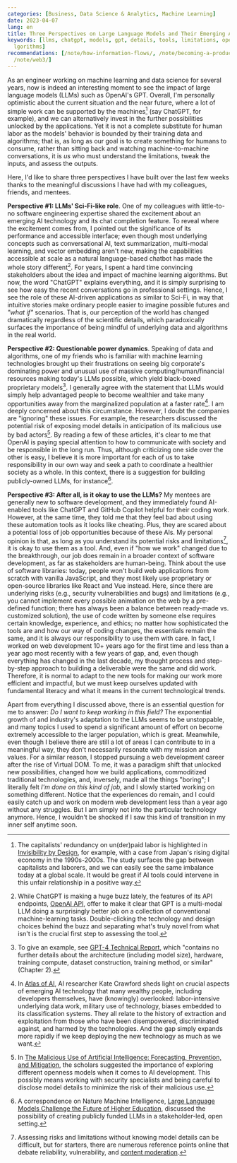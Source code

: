 ```yaml
---
categories: [Business, Data Science & Analytics, Machine Learning]
date: 2023-04-07
lang: en
title: Three Perspectives on Large Language Models and Their Emerging Applications
keywords: [llms, chatgpt, models, gpt, details, tools, limitations, openai, malicious,
  lgorithms]
recommendations: [/note/how-information-flows/, /note/becoming-a-product-manager/,
  /note/web3/]
---
```


As an engineer working on machine learning and data science for several years, now is indeed an interesting moment to see the impact of large language models (LLMs) such as OpenAI's GPT. Overall, I'm personally optimistic about the current situation and the near future, where a lot of simple work can be supported by the machines[^1] (say ChatGPT, for example), and we can alternatively invest in the further possibilities unlocked by the applications. Yet it is not a complete substitute for human labor as the models' behavior is bounded by their training data and algorithms; that is, as long as our goal is to create something for humans to consume, rather than sitting back and watching machine-to-machine conversations, it is *us* who must understand the limitations, tweak the inputs, and assess the outputs.

Here, I'd like to share three perspectives I have built over the last few weeks thanks to the meaningful discussions I have had with my colleagues, friends, and mentees.

**Perspective #1: LLMs' Sci-Fi-like role**. One of my colleagues with little-to-no software engineering expertise shared the excitement about an emerging AI technology and its chat completion feature. To reveal where the excitement comes from, I pointed out the significance of its performance and accessible interface; even though most underlying concepts such as conversational AI, text summarization, multi-modal learning, and vector embedding aren't new, making the capabilities accessible at scale as a natural language-based chatbot has made the whole story different[^2]. For years, I spent a hard time convincing stakeholders about the idea and impact of machine learning algorithms. But now, the word "ChatGPT" explains everything, and it is simply surprising to see how easy the recent conversations go in professional settings. Hence, I see the role of these AI-driven applications as similar to Sci-Fi, in way that intuitive stories make ordinary people easier to imagine possible futures and *"what if"* scenarios. That is, our perception of the world has changed dramatically regardless of the scientific details, which paradoxically surfaces the importance of being mindful of underlying data and algorithms in the real world.

**Perspective #2: Questionable power dynamics**. Speaking of data and algorithms, one of my friends who is familiar with machine learning technologies brought up their frustrations on seeing big corporate's dominating power and unusual use of massive computing/human/financial resources making today's LLMs possible, which yield black-boxed proprietary models[^3]. I generally agree with the statement that LLMs would simply help advantaged people to become wealthier and take many opportunities away from the marginalized population at a faster rate[^4]. I am deeply concerned about this circumstance. However, I doubt the companies are "ignoring" these issues. For example, the researchers discussed the potential risk of exposing model details in anticipation of its malicious use by bad actors[^5]. By reading a few of these articles, it's clear to me that OpenAI is paying special attention to how to communicate with society and be responsible in the long run. Thus, although criticizing one side over the other is easy, I believe it is more important for each of us to take responsibility in our own way and seek a path to coordinate a healthier society as a whole. In this context, there is a suggestion for building publicly-owned LLMs, for instance[^6].

**Perspective #3: After all, is it okay to use the LLMs?** My mentees are generally new to software development, and they immediately found AI-enabled tools like ChatGPT and GitHub Copilot helpful for their coding work. However, at the same time, they told me that they feel bad about using these automation tools as it looks like cheating. Plus, they are scared about a potential loss of job opportunities because of these AIs. My personal opinion is that, as long as you understand its potential risks and limitations[^7], it is okay to use them as a tool. And, even if "how we work" changed due to the breakthrough, our job does remain in a broader context of software development, as far as stakeholders are human-being. Think about the use of software libraries: today, people won't build web applications from scratch with vanilla JavaScript, and they most likely use proprietary or open-source libraries like React and Vue instead. Here, since there are underlying risks (e.g., security vulnerabilities and bugs) and limitations (e.g., you cannot implement every possible animation on the web by a pre-defined function; there has always been a balance between ready-made vs. customized solution), the use of code written by someone else requires certain knowledge, experience, and ethics; no matter how sophisticated the tools are and how our way of coding changes, the essentials remain the same, and it is always our responsibility to use them with care. In fact, I worked on web development 10+ years ago for the first time and less than a year ago most recently with a few years of gap, and, even though everything has changed in the last decade, my thought process and step-by-step approach to building a deliverable were the same and did work. Therefore, it is normal to adapt to the new tools for making our work more efficient and impactful, but we must keep ourselves updated with fundamental literacy and what it means in the current technological trends. 

Apart from everything I discussed above, there is an essential question for me to answer: *Do I want to keep working in this field?* The exponential growth of and industry's adaptation to the LLMs seems to be unstoppable, and many topics I used to spend a significant amount of effort on become extremely accessible to the larger population, which is great. Meanwhile, even though I believe there are still a lot of areas I can contribute to in a meaningful way, they don't necessarily resonate with my mission and values. For a similar reason, I stopped pursuing a web development career after the rise of Virtual DOM. To me, it was a paradigm shift that unlocked new possibilities, changed how we build applications, commoditized traditional technologies, and, inversely, made all the things "boring"; I literally felt *I'm done on this kind of job,* and I slowly started working on something different. Notice that the experiences do remain, and I could easily catch up and work on modern web development less than a year ago without any struggles. But I am simply not into the particular technology anymore. Hence, I wouldn't be shocked if I saw this kind of transition in my inner self anytime soon.

[^1]: The capitalists' redundancy on un(der)paid labor is highlighted in [Invisibility by Design](https://www.amazon.ca/Invisibility-Design-Japans-Digital-Economy/dp/147800648X), for example, with a case from Japan's rising digital economy in the 1990s-2000s. The study surfaces the gap between capitalists and laborers, and we can easily see the same imbalance today at a global scale. It would be great if AI tools could intervene in this unfair relationship in a positive way.
[^2]: While ChatGPT is making a huge buzz lately, the features of its API endpoints, [OpenAI API](https://platform.openai.com/docs/introduction), offer to make it clear that GPT is a multi-modal LLM doing a surprisingly better job on a collection of conventional machine-learning tasks. Double-clicking the technology and design choices behind the buzz and separating what's truly novel from what isn't is the crucial first step to assessing the tool.
[^3]: To give an example, see [GPT-4 Technical Report](https://arxiv.org/abs/2303.08774), which "contains no further details about the architecture (including model size), hardware, training compute, dataset construction, training method, or similar" (Chapter 2).
[^4]: In [Atlas of AI](https://amzn.to/3Kn8hMu), AI researcher Kate Crawford sheds light on crucial aspects of emerging AI technology that many wealthy people, including developers themselves, have (knowingly) overlooked: labor-intensive underlying data work, military use of technology, biases embedded to its classification systems. They all relate to the history of extraction and exploitation from those who have been disempowered, discriminated against, and harmed by the technologies. And the gap simply expands more rapidly if we keep deploying the new technology as much as we want.
[^5]: In [The Malicious Use of Artificial Intelligence: Forecasting, Prevention, and Mitigation](https://arxiv.org/abs/1802.07228), the scholars suggested the importance of exploring different openness models when it comes to AI development. This possibly means working with security specialists and being careful to disclose model details to minimize the risk of their malicious use.
[^6]: A correspondence on Nature Machine Intelligence, [Large Language Models Challenge the Future of Higher Education](https://www.nature.com/articles/s42256-023-00644-2), discussed the possibility of creating publicly funded LLMs in a stakeholder-led, open setting.
[^7]: Assessing risks and limitations without knowing model details can be difficult, but for starters, there are numerous reference points online that debate reliability[^3], vulnerability[^5], and [content moderation](https://openai.com/blog/new-and-improved-content-moderation-tooling/).
